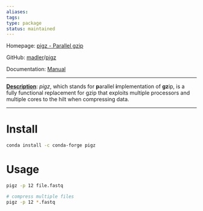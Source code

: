 ```yaml
---
aliases: 
tags: 
type: package
status: maintained
---
```


Homepage: [pigz - Parallel gzip](https://zlib.net/pigz/)

GitHub: [madler](https://github.com/madler)/[pigz](https://github.com/madler/pigz)

Documentation: [Manual](https://zlib.net/pigz/pigz.pdf)

---

[**Description**](https://zlib.net/pigz/): _pigz_, which stands for **p**arallel **i**mplementation of **gz**ip, is a fully functional replacement for gzip that exploits multiple processors and multiple cores to the hilt when compressing data.

---

# Install

```bash
conda install -c conda-forge pigz
```

# Usage

```bash
pigz -p 12 file.fastq

# compress multiple files
pigz -p 12 *.fastq
```